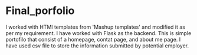 # Final_porfolio
I worked with HTMl templates from 'Mashup templates' and modified it as per my requirement.
I have worked with Flask as the backend.
This is simple portofilo that consist of a homepage, contat page, and about me page.
I have used csv file  to store the information submitted by potential employer.
